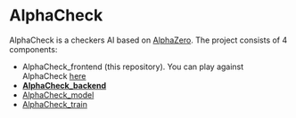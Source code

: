 # AlphaCheck

AlphaCheck is a checkers AI based on [AlphaZero](https://arxiv.org/abs/1712.01815). The project consists of 4 components:
 - AlphaCheck_frontend (this repository). You can play against AlphaCheck [here](https://ezzeddinesai.github.io/AlphaCheck_frontend/)
 - **[AlphaCheck_backend](https://github.com/EzzeddineSai/AlphaCheck_backend/)**
 - [AlphaCheck_model](https://github.com/EzzeddineSai/AlphaCheck_model)
 - [AlphaCheck_train](https://github.com/EzzeddineSai/AlphaCheck_train)
